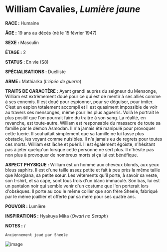 # William Cavalies, *Lumière jaune*

**RACE :** Humaine

**ÂGE :** 19 ans au décès (né le 15 février 1947)

**SEXE :** Masculin

**ÉTAGE :** 2

**STATUS :** En vie (S8)

**SPÉCIALISATIONS :** Duelliste

**ARME :** Mathiarka (*L'épée de guerre*)

**TRAITS DE CARACTÈRE :** Ayant grandi auprès du seigneur du Mensonge, William est extrêmement doué pour ce qui est de mentir à ses alliés comme à ses ennemis. Il est doué pour espionner, pour se déguiser, pour imiter. C’est un espion totalement accompli et il est quasiment impossible de voir au travers ses mensonges, même pour les plus aguerris. Voilà le portrait le plus positif que l'on pourrait faire du traitre à son sang. La réalité, en revanche, est toute-autre. William est responsable du massacre de toute sa famille par le démon Asmodan. Il n'a jamais été manipulé pour provoquer cette tuerie. Il souhaitait simplement que sa famille ne lui fasse plus obstacle, les voyant comme nuisibles. Il n'a jamais eu de regrets pour toutes ces morts. William est lâche et puéril. Il est également égoïste, n'hésitant pas à jeter quelqu'un lorsque cette personne ne sert plus. Il n'hésite pas non plus à provoquer de nombreux morts si ça lui est bénéfique.

**ASPECT PHYSIQUE :** William est un homme aux cheveux blonds, aux yeux bleus saphirs. Il est d'une taille assez petite et fait à peu près la même taille que Morgiana, sa petite sœur. Les vêtements qu'il porte, à savoir sa veste, son t-shirt, et sa cape, sont tous trois d'un blanc immaculé.  Son bas, lui est un pantalon noir qui semble venir d'un costume que l'on porterait lors d'obsèques. Il porte au cou le même collier que son frère Sheele, fabriqué par le même joaillier et offerte par sa mère pour ses quatre ans.

**POUVOIR :** Lumière

**INSPIRATIONS :** Hyakuya Mika (*Owari no Seraph*)

**NOTES :** /

`Anciennement joué par Sheele`

![image](https://enyxia.alkanife.fr/images/characters/william.png)
